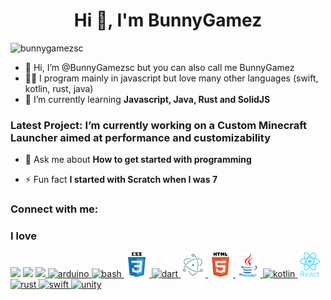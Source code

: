 
<!---
BunnyGamezsc/BunnyGamezsc is a ✨ special ✨ repository because its `README.md` (this file) appears on your GitHub profile.
You can click the Preview link to take a look at your changes.
--->
<h1 align="center">Hi 👋, I'm BunnyGamez</h1>
<p align="left"> <img src="https://komarev.com/ghpvc/?username=bunnygamezsc&label=Profile%20views&color=0e75b6&style=flat" alt="bunnygamezsc" /> </p>

- 👋 Hi, I’m @BunnyGamezsc but you can also call me BunnyGamez
- 🧑‍💻 I program mainly in javascript but love many other languages (swift, kotlin, rust, java)
- 🌱 I’m currently learning **Javascript, Java, Rust and SolidJS**

### Latest Project: I’m currently working on a Custom Minecraft Launcher aimed at performance and customizability 



- 💬 Ask me about **How to get started with programming**

- ⚡ Fun fact **I started with Scratch when I was 7**

<h3 align="left">Connect with me:</h3>
<p align="left">
</p>

<h3 align="left">I love</h3>

<p align="left"> <a target="_blank" rel="noreferrer" >

<a target="_blank" rel="noreferrer" >
<img height="40px" src="https://github.com/BunnyGamezsc/BunnyGamezsc/assets/146652788/cd24fa9e-3f75-410a-9516-39ca7ecce9b4"><img/></a>
<a target="_blank" rel="noreferrer" >
<img target="_blank" rel="noreferrer" height="40px" src="https://github.com/BunnyGamezsc/BunnyGamezsc/assets/146652788/356a1f96-d592-484f-996c-523199e10e29"><img/></a>
  <a target="_blank" rel="noreferrer" >
<img target="_blank" rel="noreferrer" height="40px" src="https://github.com/BunnyGamezsc/BunnyGamezsc/assets/146652788/e416adc7-d9e3-4af0-80af-002b82531d98"><img/></a><a href="https://www.arduino.cc/" target="_blank" rel="noreferrer"> <img src="https://cdn.worldvectorlogo.com/logos/arduino-1.svg" alt="arduino" width="40" height="40"/> </a> <a href="https://www.gnu.org/software/bash/" target="_blank" rel="noreferrer"> <img src="https://www.vectorlogo.zone/logos/gnu_bash/gnu_bash-icon.svg" alt="bash" width="40" height="40"/> </a> <a href="https://www.w3schools.com/css/" target="_blank" rel="noreferrer"> <img src="https://raw.githubusercontent.com/devicons/devicon/master/icons/css3/css3-original-wordmark.svg" alt="css3" width="40" height="40"/> </a> <a href="https://dart.dev" target="_blank" rel="noreferrer"> <img src="https://www.vectorlogo.zone/logos/dartlang/dartlang-icon.svg" alt="dart" width="40" height="40"/> </a> <a href="https://www.electronjs.org" target="_blank" rel="noreferrer"> <img src="https://raw.githubusercontent.com/devicons/devicon/master/icons/electron/electron-original.svg" alt="electron" width="40" height="40"/> </a> <a href="https://www.w3.org/html/" target="_blank" rel="noreferrer"> <img src="https://raw.githubusercontent.com/devicons/devicon/master/icons/html5/html5-original-wordmark.svg" alt="html5" width="40" height="40"/> </a> <a href="https://www.java.com" target="_blank" rel="noreferrer"> <img src="https://raw.githubusercontent.com/devicons/devicon/master/icons/java/java-original.svg" alt="java" width="40" height="40"/> </a>  <a href="https://kotlinlang.org" target="_blank" rel="noreferrer"> <img src="https://www.vectorlogo.zone/logos/kotlinlang/kotlinlang-icon.svg" alt="kotlin" width="40" height="40"/> </a> <a href="https://reactjs.org/" target="_blank" rel="noreferrer"> <img src="https://raw.githubusercontent.com/devicons/devicon/master/icons/react/react-original-wordmark.svg" alt="react" width="40" height="40"/> </a> <a href="https://www.rust-lang.org" target="_blank" rel="noreferrer"> <img src="https://github.com/BunnyGamezsc/BunnyGamezsc/assets/146652788/09cd2627-e363-4faa-b4d8-e25f93e0310b" alt="rust" width="40" height="40"/> </a> <a href="https://developer.apple.com/swift/" target="_blank" rel="noreferrer"> <img src="https://raw.githubusercontent.com/devicons/devicon/ma![Uploading rust-mascot.png…]()
ster/icons/swift/swift-original.svg" alt="swift" width="40" height="40"/> </a> <a href="https://unity.com/" target="_blank" rel="noreferrer"> <img src="https://www.vectorlogo.zone/logos/unity3d/unity3d-icon.svg" alt="unity" width="40" height="40"/> </a> </p>

